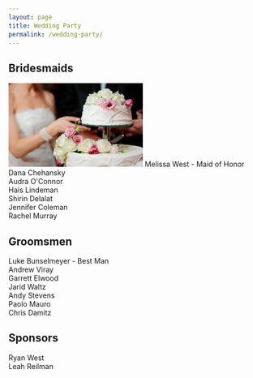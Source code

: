 ```yaml
---
layout: page
title: Wedding Party
permalink: /wedding-party/
---
```


## Bridesmaids
![alt text](/assets/img/cake-265x165.jpg "Title")
Melissa West - Maid of Honor  
Dana Chehansky  
Audra O'Connor  
Hais Lindeman  
Shirin Delalat  
Jennifer Coleman  
Rachel Murray  

## Groomsmen
Luke Bunselmeyer - Best Man  
Andrew Viray  
Garrett Elwood  
Jarid Waltz  
Andy Stevens  
Paolo Mauro  
Chris Damitz

## Sponsors
Ryan West  
Leah Reilman
